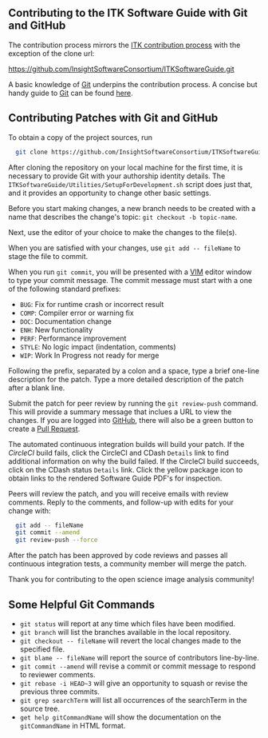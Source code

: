 Contributing to the ITK Software Guide with Git and GitHub
----------------------------------------------------------

The contribution process mirrors the [ITK contribution process](https://github.com/InsightSoftwareConsortium/ITK/blob/master/CONTRIBUTING.md) with the exception of the clone url:

   https://github.com/InsightSoftwareConsortium/ITKSoftwareGuide.git

A basic knowledge of [Git] underpins the contribution process. A concise
but handy guide to [Git] can be found
[here](http://rogerdudler.github.io/git-guide/).


Contributing Patches with Git and GitHub
----------------------------------------

To obtain a copy of the project sources, run

```sh
  git clone https://github.com/InsightSoftwareConsortium/ITKSoftwareGuide.git
```

After cloning the repository on your local machine for the first time, it is
necessary to provide Git with your authorship identity details. The
`ITKSoftwareGuide/Utilities/SetupForDevelopment.sh` script does just that, and
it provides an opportunity to change other basic settings.

Before you start making changes, a new branch needs to be created with a name
that describes the change's topic: `git checkout -b topic-name`.

Next, use the editor of your choice to make the changes to the file(s).

When you are satisfied with your changes, use `git add -- fileName` to stage the
file to commit.

When you run `git commit`, you will be presented with a [VIM] editor window to
type your commit message. The commit message must start with a one of the
following standard prefixes:

  * `BUG`: Fix for runtime crash or incorrect result
  * `COMP`: Compiler error or warning fix
  * `DOC`: Documentation change
  * `ENH`: New functionality
  * `PERF`: Performance improvement
  * `STYLE`: No logic impact (indentation, comments)
  * `WIP`: Work In Progress not ready for merge

Following the prefix, separated by a colon and a space, type a brief one-line
description for the patch. Type a more detailed description of the patch after
a blank line.

Submit the patch for peer review by running the `git review-push` command.
This will provide a summary message that inclues a URL to view the changes. If
you are logged into [GitHub], there will also be a green button to create a
[Pull Request].

The automated continuous integration builds will build your patch. If the
*CircleCI* build fails, click the CircleCI and CDash `Details` link to find
additional information on why the build failed. If the CircleCI build
succeeds, click on the CDash status `Details` link. Click the yellow package
icon to obtain links to the rendered Software Guide PDF's for inspection.

Peers will review the patch, and you will receive emails with review comments.
Reply to the comments, and follow-up with edits for your change with:

```sh
  git add -- fileName
  git commit --amend
  git review-push --force
```

After the patch has been approved by code reviews and passes all continuous
integration tests, a community member will merge the patch.

Thank you for contributing to the open science image analysis community!

Some Helpful Git Commands
-------------------------

  * `git status` will report at any time which files have been modified.
  * `git branch` will list the branches available in the local repository.
  * `git checkout -- fileName` will revert the local changes made to the
    specified file.
  * `git blame -- fileName` will report the source of contributors
    line-by-line.
  * `git commit --amend` will revise a commit or commit message to respond to
    reviewer comments.
  * `git rebase -i HEAD~3` will give an opportunity to squash or revise the
    previous three commits.
  * `git grep searchTerm` will list all occurrences of the searchTerm in the
    source tree.
  * `get help gitCommandName` will show the documentation on the
    `gitCommandName` in HTML format.

<!-- Uncomment these lines after the ITK repository has finished migration to GitHub

*A one-page Git-ITK cheat-sheet is available [here](https://www.itk.org/Wiki/images/1/10/GitITKCheatSheet.pdf).
-->


[Git]: https://git-scm.com/
[VIM]: https://www.vim.org/
[GitHub]: https://github.com/
[Pull Request]: https://help.github.com/articles/about-pull-requests/
